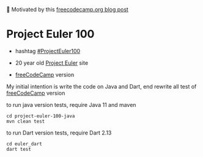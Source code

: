 🚀 Motivated by this [freecodecamp.org blog post](https://www.freecodecamp.org/news/projecteuler100-coding-challenge-competitive-programming/)

# Project Euler 100

* hashtag [#ProjectEuler100](https://twitter.com/hashtag/ProjectEuler100?src=hashtag_click&f=live)

* 20 year old [Project Euler](https://projecteuler.net/) site

* [freeCodeCamp](https://www.freecodecamp.org/learn/coding-interview-prep/project-euler/) version

My initial intention is write the code on Java and Dart, end rewrite all test of [freeCodeCamp](https://www.freecodecamp.org/learn/coding-interview-prep/project-euler/) version

to run java version tests, require Java 11 and maven
```
cd project-euler-100-java
mvn clean test
```

to run Dart version tests, require Dart 2.13
```
cd euler_dart
dart test
```

 
